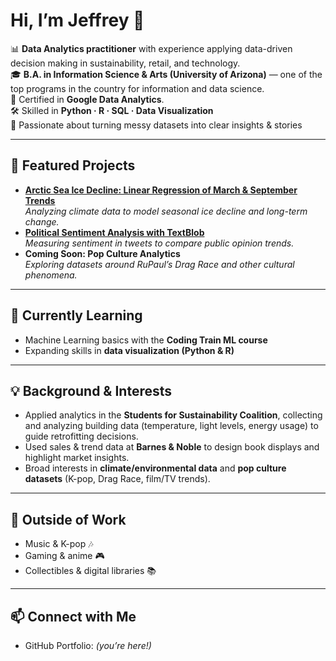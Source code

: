 # Hi, I’m Jeffrey 👋  

📊 **Data Analytics practitioner** with experience applying data-driven decision making in sustainability, retail, and technology.  
🎓 **B.A. in Information Science & Arts (University of Arizona)** — one of the top programs in the country for information and data science.  
📜 Certified in **Google Data Analytics**.  
🛠 Skilled in **Python · R · SQL · Data Visualization**  
🌟 Passionate about turning messy datasets into clear insights & stories  

---

## 🔹 Featured Projects
- [**Arctic Sea Ice Decline: Linear Regression of March & September Trends**](https://github.com/jpaynedevelopment/Arctic-Sea-Ice-Decline)  
  *Analyzing climate data to model seasonal ice decline and long-term change.*  
- [**Political Sentiment Analysis with TextBlob**](https://github.com/jpaynedevelopment/Political-Tweet-Sentiment---Trump-v-Biden)  
  *Measuring sentiment in tweets to compare public opinion trends.*  
- **Coming Soon: Pop Culture Analytics**  
  *Exploring datasets around RuPaul’s Drag Race and other cultural phenomena.*  

---

## 🌱 Currently Learning
- Machine Learning basics with the **Coding Train ML course**  
- Expanding skills in **data visualization (Python & R)**  

---

## 💡 Background & Interests
- Applied analytics in the **Students for Sustainability Coalition**, collecting and analyzing building data (temperature, light levels, energy usage) to guide retrofitting decisions.  
- Used sales & trend data at **Barnes & Noble** to design book displays and highlight market insights.  
- Broad interests in **climate/environmental data** and **pop culture datasets** (K-pop, Drag Race, film/TV trends).  

---

## 🎨 Outside of Work
- Music & K-pop 🎶  
- Gaming & anime 🎮  
- Collectibles & digital libraries 📚  

---

## 📫 Connect with Me
- GitHub Portfolio: *(you’re here!)*  
